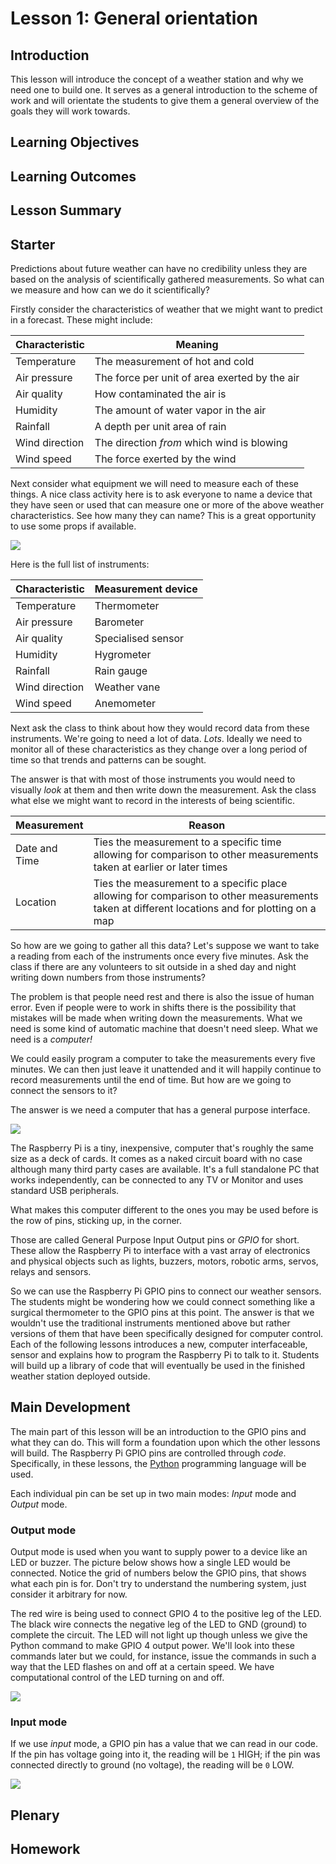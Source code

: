 # Lesson 1: General orientation

## Introduction

This lesson will introduce the concept of a weather station and why we need one to build one. It serves as a general introduction to the scheme of work and will orientate the students to give them a general overview of the goals they will work towards.

## Learning Objectives

## Learning Outcomes

## Lesson Summary

## Starter

Predictions about future weather can have no credibility unless they are based on the analysis of scientifically gathered measurements. So what can we measure and how can we do it scientifically?

Firstly consider the characteristics of weather that we might want to predict in a forecast. These might include:

Characteristic | Meaning
--- | --- 
Temperature  | The measurement of hot and cold
Air pressure | The force per unit of area exerted by the air
Air quality | How contaminated the air is
Humidity | The amount of water vapor in the air
Rainfall | A depth per unit area of rain
Wind direction | The direction *from* which wind is blowing
Wind speed | The force exerted by the wind

Next consider what equipment we will need to measure each of these things. A nice class activity here is to ask everyone to name a device that they have seen or used that can measure one or more of the above weather characteristics. See how many they can name? This is a great opportunity to use some props if available.

![](../../../images/clinical_thermometer.png)

Here is the full list of instruments:

Characteristic | Measurement device
--- | --- 
Temperature | Thermometer
Air pressure | Barometer
Air quality | Specialised sensor
Humidity | Hygrometer
Rainfall | Rain gauge
Wind direction | Weather vane
Wind speed | Anemometer

Next ask the class to think about how they would record data from these instruments. We're going to need a lot of data. *Lots*. Ideally we need to monitor all of these characteristics as they change over a long period of time so that trends and patterns can be sought.

The answer is that with most of those instruments you would need to visually *look* at them and then write down the measurement. Ask the class what else we might want to record in the interests of being scientific.

Measurement | Reason
--- | --- 
Date and Time | Ties the measurement to a specific time allowing for comparison to other measurements taken at earlier or later times
Location | Ties the measurement to a specific place allowing for comparison to other measurements taken at different locations and for plotting on a map

So how are we going to gather all this data? Let's suppose we want to take a reading from each of the instruments once every five minutes. Ask the class if there are any volunteers to sit outside in a shed day and night writing down numbers from those instruments?

The problem is that people need rest and there is also the issue of human error. Even if people were to work in shifts there is the possibility that mistakes will be made when writing down the measurements. What we need is some kind of automatic machine that doesn't need sleep. What we need is a *computer!*

We could easily program a computer to take the measurements every five minutes. We can then just leave it unattended and it will happily continue to record measurements until the end of time. But how are we going to connect the sensors to it?

The answer is we need a computer that has a general purpose interface.

![](../../../images/raspberrypis.png)

The Raspberry Pi is a tiny, inexpensive, computer that's roughly the same size as a deck of cards. It comes as a naked circuit board with no case although many third party cases are available. It's a full standalone PC that works independently, can be connected to any TV or Monitor and uses standard USB peripherals.

What makes this computer different to the ones you may be used before is the row of pins, sticking up, in the corner.

Those are called General Purpose Input Output pins or *GPIO* for short. These allow the Raspberry Pi to interface with a vast array of electronics and physical objects such as lights, buzzers, motors, robotic arms, servos, relays and sensors. 

So we can use the Raspberry Pi GPIO pins to connect our weather sensors. The students might be wondering how we could connect something like a surgical thermometer to the GPIO pins at this point. The answer is that we wouldn't use the traditional instruments mentioned above but rather versions of them that have been specifically designed for computer control. Each of the following lessons introduces a new, computer interfaceable, sensor and explains how to program the Raspberry Pi to talk to it. Students will build up a library of code that will eventually be used in the finished weather station deployed outside.

## Main Development

The main part of this lesson will be an introduction to the GPIO pins and what they can do. This will form a foundation upon which the other lessons will build. The Raspberry Pi GPIO pins are controlled through *code*. Specifically, in these lessons, the [Python](https://www.python.org/about) programming language will be used.

Each individual pin can be set up in two main modes: *Input* mode and *Output* mode.

### Output mode

Output mode is used when you want to supply power to a device like an LED or buzzer. The picture below shows how a single LED would be connected. Notice the grid of numbers below the GPIO pins, that shows what each pin is for. Don't try to understand the numbering system, just consider it arbitrary for now. 

The red wire is being used to connect GPIO 4 to the positive leg of the LED. The black wire connects the negative leg of the LED to GND (ground) to complete the circuit. The LED will not light up though unless we give the Python command to make GPIO 4 output power. We'll look into these commands later but we could, for instance, issue the commands in such a way that the LED flashes on and off at a certain speed. We have computational control of the LED turning on and off.

![](../../../images/gpio_out.png)

### Input mode

If we use *input* mode, a GPIO pin has a value that we can read in our code. If the pin has voltage going into it, the reading will be `1` HIGH; if the pin was connected directly to ground (no voltage), the reading will be `0` LOW.

![](../../../images/gpio_in.png)


## Plenary

## Homework
